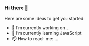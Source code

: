 ### Hi there 👋

Here are some ideas to get you started:

- 🔭 I’m currently working on ...
- 🌱 I’m currently learning JavaScript
- 📫 How to reach me: ...

